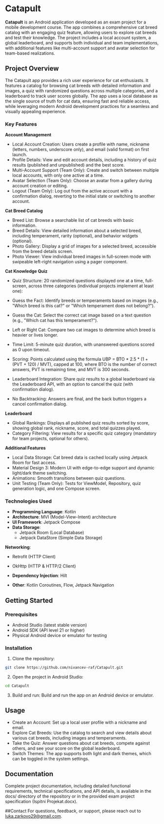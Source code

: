 # Catapult
**Catapult** is an Android application developed as an exam project for a mobile development course. The app combines a comprehensive cat breed catalog with an engaging quiz feature, allowing users to explore cat breeds and test their knowledge. The project includes a local account system, a global leaderboard, and supports both individual and team implementations, with additional features like multi-account support and avatar selection for team-based realizations.

## Project Overview

The Catapult app provides a rich user experience for cat enthusiasts. It features a catalog for browsing cat breeds with detailed information and images, a quiz with randomized questions across multiple categories, and a leaderboard to track user scores globally. The app uses a local database as the single source of truth for cat data, ensuring fast and reliable access, while leveraging modern Android development practices for a seamless and visually appealing experience.

### Key Features

**Account Management**

- Local Account Creation: Users create a profile with name, nickname (letters, numbers, underscore only), and email (valid format) on first launch.
- Profile Details: View and edit account details, including a history of quiz results (published and unpublished) and the best score.
- Multi-Account Support (Team Only): Create and switch between multiple local accounts, with only one active at a time.
- Avatar Selection (Team Only): Choose an avatar from a gallery during account creation or editing.
- Logout (Team Only): Log out from the active account with a confirmation dialog, reverting to the initial state or switching to another account.

**Cat Breed Catalog**

- Breed List: Browse a searchable list of cat breeds with basic information.
- Breed Details: View detailed information about a selected breed, including temperament, rarity (optional), and behavior widgets (optional).
- Photo Gallery: Display a grid of images for a selected breed, accessible from the breed details screen.
- Photo Viewer: View individual breed images in full-screen mode with swipeable left-right navigation using a pager component.

**Cat Knowledge Quiz**

- Quiz Structure: 20 randomized questions displayed one at a time, full-screen, across three categories (individual projects implement at least one):
- Guess the Fact: Identify breeds or temperaments based on images (e.g., "Which breed is this cat?" or "Which temperament does not belong?").
- Guess the Cat: Select the correct cat image based on a text question (e.g., "Which cat has this temperament?").
- Left or Right Cat: Compare two cat images to determine which breed is heavier or lives longer.

- Time Limit: 5-minute quiz duration, with unanswered questions scored as 0 upon timeout.
- Scoring: Points calculated using the formula UBP = BTO * 2.5 * (1 + (PVT + 120) / MVT), capped at 100, where BTO is the number of correct answers, PVT is remaining time, and MVT is 300 seconds.
- Leaderboard Integration: Share quiz results to a global leaderboard via the Leaderboard API, with an option to cancel the quiz (with confirmation dialog).
- No Backtracking: Answers are final, and the back button triggers a cancel confirmation dialog.

**Leaderboard**

- Global Rankings: Displays all published quiz results sorted by score, showing global rank, nickname, score, and total quizzes played.
- Category Filtering: View results for a specific quiz category (mandatory for team projects, optional for others).

**Additional Features**

- Local Data Storage: Cat breed data is cached locally using Jetpack Room for fast access.
- Material Design 3: Modern UI with edge-to-edge support and dynamic light/dark theme switching.
- Animations: Smooth transitions between quiz questions.
- Unit Testing (Team Only): Tests for ViewModel, Repository, quiz generation logic, and one Compose screen.

### Technologies Used

- **Programming Language**: Kotlin
- **Architecture**: MVI (Model-View-Intent) architecture
- **UI Framework**: Jetpack Compose
- **Data Storage**:
  - Jetpack Room (Local Database)
  - Jetpack DataStore (Simple Data Storage)

**Networking**:
- Retrofit (HTTP Client)
- OkHttp (HTTP & HTTP/2 Client)

- **Dependency Injection**: Hilt
- **Other**: Kotlin Coroutines, Flow, Jetpack Navigation

## Getting Started
### Prerequisites

- Android Studio (latest stable version)
- Android SDK (API level 21 or higher)
- Physical Android device or emulator for testing

### Installation

1. Clone the repository:
```bash
git clone https://github.com/nivancev-raf/Catapult.git
```
2. Open the project in Android Studio:
```bash
cd Catapult
```

3. Build and run:
   Build and run the app on an Android device or emulator.

## Usage

- Create an Account: Set up a local user profile with a nickname and email.
- Explore Cat Breeds: Use the catalog to search and view details about various cat breeds, including images and temperaments.
- Take the Quiz: Answer questions about cat breeds, compete against others, and see your score on the global leaderboard.
- Switch Themes: The app supports both light and dark themes, which can be toggled in the system settings.

## Documentation
Complete project documentation, including detailed functional requirements, technical specifications, and API details, is available in the docs/ directory of the repository or in the provided exam project specification (Ispitni Projekat.docx).

##Contact
For questions, feedback, or support, please reach out to luka.zarkovo29@gmail.com.
